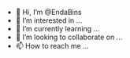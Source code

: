 - 👋 Hi, I’m @EndaBins
- 👀 I’m interested in ...
- 🌱 I’m currently learning ...
- 💞️ I’m looking to collaborate on ...
- 📫 How to reach me ...

<!---
EndaBins/EndaBins is a ✨ special ✨ repository because its `README.md` (this file) appears on your GitHub profile.
You can click the Preview link to take a look at your changes.
--->
